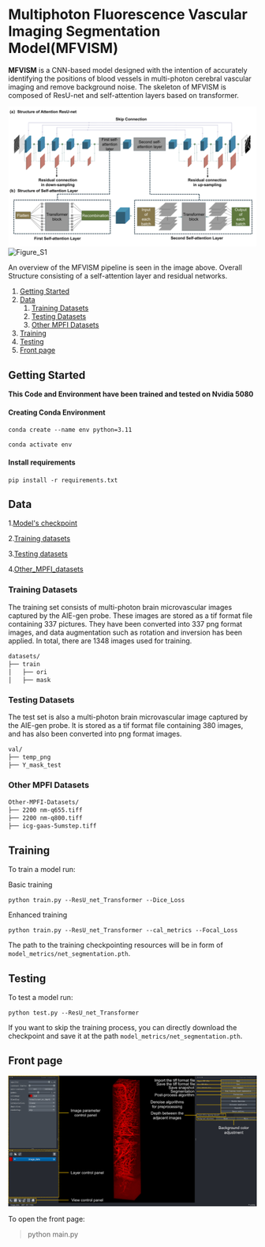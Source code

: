 # Multiphoton Fluorescence Vascular Imaging Segmentation Model(MFVISM)

**MFVISM** is a CNN-based model designed with the intention of accurately identifying the positions of blood vessels in multi-photon cerebral vascular imaging and remove background noise. The skeleton of MFVISM is composed of ResU-net and self-attention layers based on transformer.

![MFVISM](MFVISM.png)
![Figure_S1](Figure_S1.png)

An overview of the MFVISM pipeline is seen in the image above. Overall Structure consisting of a self-attention layer and residual networks.

1. [Getting Started](#getting-started)
2. [Data](#data)
    1. [Training Datasets](#Training-Datasets)
    2.  [Testing Datasets](#Testing-Datasets)
    3. [Other MPFI Datasets](#Other-MPFI-Datasets)
3. [Training](#Training)
6. [Testing](#Testing)
7. [Front page](#Front-page)


## Getting Started

**This Code and Environment have been trained and tested on Nvidia 5080**

#### Creating Conda Environment

```
conda create --name env python=3.11
```
```
conda activate env
```

#### Install requirements
```
pip install -r requirements.txt
```
## Data
1.[Model's checkpoint](https://drive.google.com/drive/folders/13gKZeLUaaSNgNtVCFUIFgmQHc6fqy2Nv?usp=drive_link)

2.[Training datasets](https://drive.google.com/drive/folders/1LuE_HMlJGeZ_iseVCi9y0pa_4la0OKW7?usp=drive_link)

3.[Testing datasets](https://drive.google.com/drive/folders/1RoT3sdV248Ij21J42OrjynhlNgNQ93d9?usp=drive_link)

4.[Other_MPFI_datasets](https://drive.google.com/drive/folders/1yyjUIjvh1dhQ6ib16kQVSa1mTdXaQ4_G?usp=drive_link)

### Training Datasets
The training set consists of multi-photon brain microvascular images captured by the AIE-gen probe. These images are stored as a tif format file containing 337 pictures. They have been converted into 337 png format images, and data augmentation such as rotation and inversion has been applied. In total, there are 1348 images used for training.

```
datasets/
├── train
│   ├── ori
│   ├── mask
```

### Testing Datasets
The test set is also a multi-photon brain microvascular image captured by the AIE-gen probe. It is stored as a tif format file containing 380 images, and has also been converted into png format images.
```
val/
├── temp_png
├── Y_mask_test
```

### Other MPFI Datasets

```
Other-MPFI-Datasets/
├── 2200 nm-q655.tiff
├── 2200 nm-q800.tiff
├── icg-gaas-5umstep.tiff
```

## Training
To train a model run:

Basic training
```
python train.py --ResU_net_Transformer --Dice_Loss
```


Enhanced training
```
python train.py --ResU_net_Transformer --cal_metrics --Focal_Loss
```
The path to the training checkpointing resources will be in form of ```model_metrics/net_segmentation.pth```.
## Testing

To test a model run:
```
python test.py --ResU_net_Transformer
```
If you want to skip the training process, you can directly download the checkpoint and save it at the path ```model_metrics/net_segmentation.pth```.
## Front page
![Front-page](frontPage.png)

To open the front page:

> python main.py
